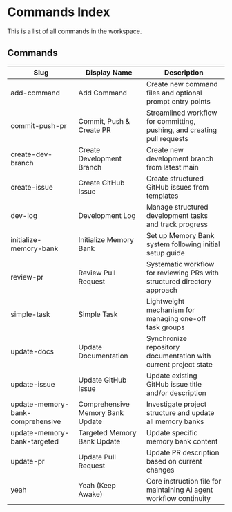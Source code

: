 # Commands Index

This is a list of all commands in the workspace.

## Commands

| Slug | Display Name | Description |
|------|--------------|-------------|
| add-command | Add Command | Create new command files and optional prompt entry points |
| commit-push-pr | Commit, Push & Create PR | Streamlined workflow for committing, pushing, and creating pull requests |
| create-dev-branch | Create Development Branch | Create new development branch from latest main |
| create-issue | Create GitHub Issue | Create structured GitHub issues from templates |
| dev-log | Development Log | Manage structured development tasks and track progress |
| initialize-memory-bank | Initialize Memory Bank | Set up Memory Bank system following initial setup guide |
| review-pr | Review Pull Request | Systematic workflow for reviewing PRs with structured directory approach |
| simple-task | Simple Task | Lightweight mechanism for managing one-off task groups |
| update-docs | Update Documentation | Synchronize repository documentation with current project state |
| update-issue | Update GitHub Issue | Update existing GitHub issue title and/or description |
| update-memory-bank-comprehensive | Comprehensive Memory Bank Update | Investigate project structure and update all memory banks |
| update-memory-bank-targeted | Targeted Memory Bank Update | Update specific memory bank content |
| update-pr | Update Pull Request | Update PR description based on current changes |
| yeah | Yeah (Keep Awake) | Core instruction file for maintaining AI agent workflow continuity |
